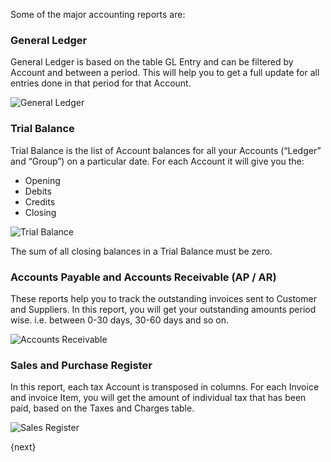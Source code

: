 <!-- add-breadcrumbs -->
Some of the major accounting reports are:

### General Ledger

General Ledger is based on the table GL Entry and can be filtered by Account
and between a period. This will help you to get a full update for all entries
done in that period for that Account.

<img alt="General Ledger" class="screenshot"
    src="{{docs_base_url}}/assets/img/accounts/general-ledger.png">

### Trial Balance

Trial Balance is the list of Account balances for all your Accounts
(“Ledger” and “Group”) on a particular date. For each Account it will give you
the:

  * Opening
  * Debits
  * Credits
  * Closing

<img alt="Trial Balance" class="screenshot" src="{{docs_base_url}}/assets/img/accounts/trial-balance.png">

The sum of all closing balances in a Trial Balance must be zero.

### Accounts Payable and Accounts Receivable (AP / AR)

These reports help you to track the outstanding invoices sent to Customer and
Suppliers. In this report, you will get your outstanding amounts period wise.
i.e. between 0-30 days, 30-60 days and so on.

<img alt="Accounts Receivable" class="screenshot" src="{{docs_base_url}}/assets/img/accounts/accounts-receivable.png">

### Sales and Purchase Register

In this report, each tax Account is transposed in columns. For each Invoice and
invoice Item, you will get the amount of individual tax that has been paid,
based on the Taxes and Charges table.

<img alt="Sales Register" class="screenshot" src="{{docs_base_url}}/assets/img/accounts/sales-register.png">

{next}
